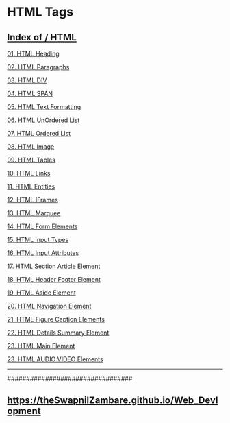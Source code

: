 # HTML Tags

##  <a href="https://theswapnilzambare.github.io/Web_Devlopment/HTML">Index of / HTML</a>


<a href="https://theswapnilzambare.github.io/Web_Devlopment/HTML/HTML_Tags/01_HTML_Headings.html" target="_blank" >01. HTML Heading</a>

<a href="https://theswapnilzambare.github.io/Web_Devlopment/HTML/HTML_Tags/02_HTML_Paragraphs.html" target="_blank" >02. HTML Paragraphs</a>

<a href="https://theswapnilzambare.github.io/Web_Devlopment/HTML/HTML_Tags/03_HTML_DIV_Tag.html" target="_blank" >03. HTML DIV</a>

<a href="https://theswapnilzambare.github.io/Web_Devlopment/HTML/HTML_Tags/04_HTML_SPAN_Tag.html" target="_blank" >04. HTML SPAN</a>

<a href="https://theswapnilzambare.github.io/Web_Devlopment/HTML/HTML_Tags/05_HTML_Text_Formatting.html" target="_blank" >05. HTML Text Formatting</a>

<a href="https://theswapnilzambare.github.io/Web_Devlopment/HTML/HTML_Tags/06_HTML_UnOrdered_List.html" target="_blank" >06. HTML UnOrdered List</a>

<a href="https://theswapnilzambare.github.io/Web_Devlopment/HTML/HTML_Tags/07_HTML_Ordered_List.html" target="_blank" >07. HTML Ordered List</a>

<a href="https://theswapnilzambare.github.io/Web_Devlopment/HTML/HTML_Tags/08_HTML_Images.html" target="_blank" >08. HTML Image</a>

<a href="https://theswapnilzambare.github.io/Web_Devlopment/HTML/HTML_Tags/09_HTML_Tables.html" target="_blank" >09. HTML Tables</a>

<a href="https://theswapnilzambare.github.io/Web_Devlopment/HTML/HTML_Tags/10_HTML_Links.html" target="_blank" >10. HTML Links</a>

<a href="https://theswapnilzambare.github.io/Web_Devlopment/HTML/HTML_Tags/11_HTML_Entities.html" target="_blank" >11. HTML Entities</a>

<a href="https://theswapnilzambare.github.io/Web_Devlopment/HTML/HTML_Tags/12_HTML_IFrames.html" target="_blank" >12. HTML IFrames</a>

<a href="https://theswapnilzambare.github.io/Web_Devlopment/HTML/HTML_Tags/13_HTML_Marquee.html" target="_blank" >13. HTML Marquee</a>

<a href="https://theswapnilzambare.github.io/Web_Devlopment/HTML/HTML_Tags/14_HTML_Form_Elements.html" target="_blank" >14. HTML Form Elements</a>

<a href="https://theswapnilzambare.github.io/Web_Devlopment/HTML/HTML_Tags/15_HTML_Input_Types.html" target="_blank" >15. HTML Input Types</a>

<a href="https://theswapnilzambare.github.io/Web_Devlopment/HTML/HTML_Tags/16_HTML_Input_Attributes.html" target="_blank" >16. HTML Input Attributes</a>

<a href="https://theswapnilzambare.github.io/Web_Devlopment/HTML/HTML_Tags/17_HTML_5_Section_Article_Element.html" target="_blank" >17. HTML Section Article Element</a>

<a href="https://theswapnilzambare.github.io/Web_Devlopment/HTML/HTML_Tags/18_HTML_5_Header_Footer_Element.html" target="_blank" >18. HTML Header Footer Element</a>

<a href="https://theswapnilzambare.github.io/Web_Devlopment/HTML/HTML_Tags/19_HTML_5_Aside_Element.html" target="_blank" >19. HTML Aside Element</a>

<a href="https://theswapnilzambare.github.io/Web_Devlopment/HTML/HTML_Tags/20_HTML_5_Navigation_Element.html" target="_blank" >20. HTML Navigation Element</a>

<a href="https://theswapnilzambare.github.io/Web_Devlopment/HTML/HTML_Tags/21_HTML_5_Figure_Caption_Elements.html" target="_blank" >21. HTML Figure Caption Elements</a>

<a href="https://theswapnilzambare.github.io/Web_Devlopment/HTML/HTML_Tags/22_HTML_5_Details_Summary_Element.html" target="_blank" >22. HTML Details Summary Element</a>

<a href="https://theswapnilzambare.github.io/Web_Devlopment/HTML/HTML_Tags/23_HTML_5_Main_Element.html" target="_blank" >23. HTML Main Element</a>

<a href="https://theswapnilzambare.github.io/Web_Devlopment/HTML/HTML_Tags/24_HTML_5_AUDIO_VIDEO_Elements.html" target="_blank" >23. HTML AUDIO VIDEO Elements</a>

<hr>

#################################


## <a href="https://theswapnilzambare.github.io/Web_Devlopment">https://theSwapnilZambare.github.io/Web_Devlopment</a> 
